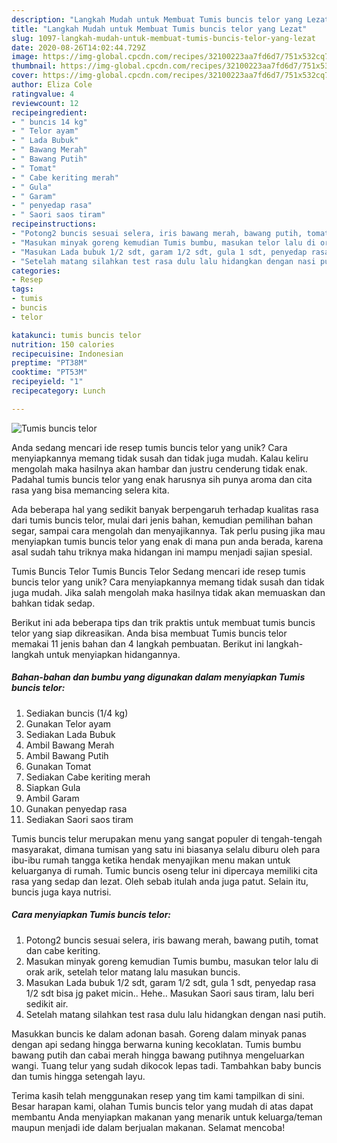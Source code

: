 ```yaml
---
description: "Langkah Mudah untuk Membuat Tumis buncis telor yang Lezat"
title: "Langkah Mudah untuk Membuat Tumis buncis telor yang Lezat"
slug: 1097-langkah-mudah-untuk-membuat-tumis-buncis-telor-yang-lezat
date: 2020-08-26T14:02:44.729Z
image: https://img-global.cpcdn.com/recipes/32100223aa7fd6d7/751x532cq70/tumis-buncis-telor-foto-resep-utama.jpg
thumbnail: https://img-global.cpcdn.com/recipes/32100223aa7fd6d7/751x532cq70/tumis-buncis-telor-foto-resep-utama.jpg
cover: https://img-global.cpcdn.com/recipes/32100223aa7fd6d7/751x532cq70/tumis-buncis-telor-foto-resep-utama.jpg
author: Eliza Cole
ratingvalue: 4
reviewcount: 12
recipeingredient:
- " buncis 14 kg"
- " Telor ayam"
- " Lada Bubuk"
- " Bawang Merah"
- " Bawang Putih"
- " Tomat"
- " Cabe keriting merah"
- " Gula"
- " Garam"
- " penyedap rasa"
- " Saori saos tiram"
recipeinstructions:
- "Potong2 buncis sesuai selera, iris bawang merah, bawang putih, tomat dan cabe keriting."
- "Masukan minyak goreng kemudian Tumis bumbu, masukan telor lalu di orak arik, setelah telor matang lalu masukan buncis."
- "Masukan Lada bubuk 1/2 sdt, garam 1/2 sdt, gula 1 sdt, penyedap rasa 1/2 sdt bisa jg paket micin.. Hehe.. Masukan Saori saus tiram, lalu beri sedikit air."
- "Setelah matang silahkan test rasa dulu lalu hidangkan dengan nasi putih."
categories:
- Resep
tags:
- tumis
- buncis
- telor

katakunci: tumis buncis telor 
nutrition: 150 calories
recipecuisine: Indonesian
preptime: "PT38M"
cooktime: "PT53M"
recipeyield: "1"
recipecategory: Lunch

---
```



![Tumis buncis telor](https://img-global.cpcdn.com/recipes/32100223aa7fd6d7/751x532cq70/tumis-buncis-telor-foto-resep-utama.jpg)

Anda sedang mencari ide resep tumis buncis telor yang unik? Cara menyiapkannya memang tidak susah dan tidak juga mudah. Kalau keliru mengolah maka hasilnya akan hambar dan justru cenderung tidak enak. Padahal tumis buncis telor yang enak harusnya sih punya aroma dan cita rasa yang bisa memancing selera kita.

Ada beberapa hal yang sedikit banyak berpengaruh terhadap kualitas rasa dari tumis buncis telor, mulai dari jenis bahan, kemudian pemilihan bahan segar, sampai cara mengolah dan menyajikannya. Tak perlu pusing jika mau menyiapkan tumis buncis telor yang enak di mana pun anda berada, karena asal sudah tahu triknya maka hidangan ini mampu menjadi sajian spesial.

Tumis Buncis Telor Tumis Buncis Telor Sedang mencari ide resep tumis buncis telor yang unik? Cara menyiapkannya memang tidak susah dan tidak juga mudah. Jika salah mengolah maka hasilnya tidak akan memuaskan dan bahkan tidak sedap.


Berikut ini ada beberapa tips dan trik praktis untuk membuat tumis buncis telor yang siap dikreasikan. Anda bisa membuat Tumis buncis telor memakai 11 jenis bahan dan 4 langkah pembuatan. Berikut ini langkah-langkah untuk menyiapkan hidangannya.

<!--inarticleads1-->

##### Bahan-bahan dan bumbu yang digunakan dalam menyiapkan Tumis buncis telor:

1. Sediakan  buncis (1/4 kg)
1. Gunakan  Telor ayam
1. Sediakan  Lada Bubuk
1. Ambil  Bawang Merah
1. Ambil  Bawang Putih
1. Gunakan  Tomat
1. Sediakan  Cabe keriting merah
1. Siapkan  Gula
1. Ambil  Garam
1. Gunakan  penyedap rasa
1. Sediakan  Saori saos tiram


Tumis buncis telur merupakan menu yang sangat populer di tengah-tengah masyarakat, dimana tumisan yang satu ini biasanya selalu diburu oleh para ibu-ibu rumah tangga ketika hendak menyajikan menu makan untuk keluarganya di rumah. Tumic buncis oseng telur ini dipercaya memiliki cita rasa yang sedap dan lezat. Oleh sebab itulah anda juga patut. Selain itu, buncis juga kaya nutrisi. 

<!--inarticleads2-->

##### Cara menyiapkan Tumis buncis telor:

1. Potong2 buncis sesuai selera, iris bawang merah, bawang putih, tomat dan cabe keriting.
1. Masukan minyak goreng kemudian Tumis bumbu, masukan telor lalu di orak arik, setelah telor matang lalu masukan buncis.
1. Masukan Lada bubuk 1/2 sdt, garam 1/2 sdt, gula 1 sdt, penyedap rasa 1/2 sdt bisa jg paket micin.. Hehe.. Masukan Saori saus tiram, lalu beri sedikit air.
1. Setelah matang silahkan test rasa dulu lalu hidangkan dengan nasi putih.


Masukkan buncis ke dalam adonan basah. Goreng dalam minyak panas dengan api sedang hingga berwarna kuning kecoklatan. Tumis bumbu bawang putih dan cabai merah hingga bawang putihnya mengeluarkan wangi. Tuang telur yang sudah dikocok lepas tadi. Tambahkan baby buncis dan tumis hingga setengah layu. 

Terima kasih telah menggunakan resep yang tim kami tampilkan di sini. Besar harapan kami, olahan Tumis buncis telor yang mudah di atas dapat membantu Anda menyiapkan makanan yang menarik untuk keluarga/teman maupun menjadi ide dalam berjualan makanan. Selamat mencoba!
